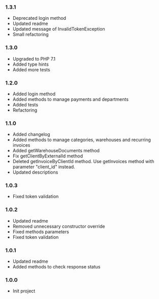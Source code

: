 ### 1.3.1
* Deprecated login method
* Updated readme
* Updated message of InvalidTokenException
* Small refactoring

### 1.3.0
* Upgraded to PHP 7.1
* Added type hints
* Added more tests

### 1.2.0
* Added login method
* Added methods to manage payments and departments
* Added tests
* Refactoring

### 1.1.0
* Added changelog
* Added methods to manage categories, warehouses and recurring invoices
* Added getWarehouseDocuments method
* Fix getClientByExternalId method
* Deleted getInvoiceByClientId method. Use getInvoices method with parameter "client_id" instead.
* Updated descriptions

### 1.0.3
* Fixed token validation

### 1.0.2
* Updated readme
* Removed unnecessary constructor override
* Fixed methods parameters
* Fixed token validation

### 1.0.1
* Updated readme
* Added methods to check response status

### 1.0.0
* Init project
